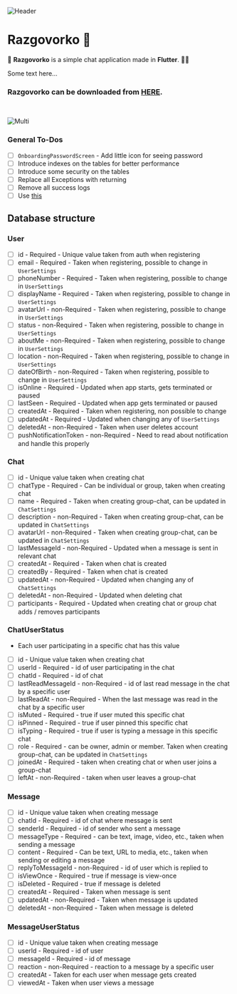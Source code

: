 ![Header](https://raw.githubusercontent.com/jokilic/razgovorko/main/screenshots/header-wide.png)

# Razgovorko 💬

💬 **Razgovorko** is a simple chat application made in **Flutter**. 👨‍💻

Some text here...

### Razgovorko can be downloaded from [HERE](https://play.google.com/store/apps/details?id=com.josipkilic.razgovorko).
&nbsp;

![Multi](https://raw.githubusercontent.com/jokilic/razgovorko/main/screenshots/multi.png)

### General To-Dos

- [ ] `OnboardingPasswordScreen` - Add little icon for seeing password
- [ ] Introduce indexes on the tables for better performance
- [ ] Introduce some security on the tables
- [ ] Replace all Exceptions with returning
- [ ] Remove all success logs
- [ ] Use [this](https://pub.dev/packages/google_phone_number_hint)

## Database structure

### User

- [ ] id - Required - Unique value taken from auth when registering
- [ ] email - Required - Taken when registering, possible to change in `UserSettings`
- [ ] phoneNumber - Required - Taken when registering, possible to change in `UserSettings`
- [ ] displayName - Required - Taken when registering, possible to change in `UserSettings`
- [ ] avatarUrl - non-Required - Taken when registering, possible to change in `UserSettings`
- [ ] status - non-Required - Taken when registering, possible to change in `UserSettings`
- [ ] aboutMe - non-Required - Taken when registering, possible to change in `UserSettings`
- [ ] location - non-Required - Taken when registering, possible to change in `UserSettings`
- [ ] dateOfBirth - non-Required - Taken when registering, possible to change in `UserSettings`
- [ ] isOnline - Required - Updated when app starts, gets terminated or paused
- [ ] lastSeen - Required - Updated when app gets terminated or paused
- [ ] createdAt - Required - Taken when registering, non possible to change
- [ ] updatedAt - Required - Updated when changing any of `UserSettings`
- [ ] deletedAt - non-Required - Taken when user deletes account
- [ ] pushNotificationToken - non-Required - Need to read about notification and handle this properly

### Chat

- [ ] id - Unique value taken when creating chat
- [ ] chatType - Required - Can be individual or group, taken when creating chat
- [ ] name - Required - Taken when creating group-chat, can be updated in `ChatSettings`
- [ ] description - non-Required - Taken when creating group-chat, can be updated in `ChatSettings`
- [ ] avatarUrl - non-Required - Taken when creating group-chat, can be updated in `ChatSettings`
- [ ] lastMessageId - non-Required - Updated when a message is sent in relevant chat
- [ ] createdAt - Required - Taken when chat is created
- [ ] createdBy - Required - Taken when chat is created
- [ ] updatedAt - non-Required - Updated when changing any of `ChatSettings`
- [ ] deletedAt - non-Required - Updated when deleting chat
- [ ] participants - Required - Updated when creating chat or group chat adds / removes participants

### ChatUserStatus

* Each user participating in a specific chat has this value

- [ ] id - Unique value taken when creating chat
- [ ] userId - Required - id of user participating in the chat
- [ ] chatId - Required - id of chat
- [ ] lastReadMessageId - non-Required - id of last read message in the chat by a specific user
- [ ] lastReadAt - non-Required - When the last message was read in the chat by a specific user
- [ ] isMuted - Required - true if user muted this specific chat
- [ ] isPinned - Required - true if user pinned this specific chat
- [ ] isTyping - Required - true if user is typing a message in this specific chat
- [ ] role - Required - can be owner, admin or member. Taken when creating group-chat, can be updated in `ChatSettings`
- [ ] joinedAt - Required - taken when creating chat or when user joins a group-chat
- [ ] leftAt - non-Required - taken when user leaves a group-chat

### Message

- [ ] id - Unique value taken when creating message
- [ ] chatId - Required - id of chat where message is sent
- [ ] senderId - Required - id of sender who sent a message
- [ ] messageType - Required - can be text, image, video, etc., taken when sending a message
- [ ] content - Required - Can be text, URL to media, etc., taken when sending or editing a message
- [ ] replyToMessageId - non-Required - id of user which is replied to
- [ ] isViewOnce - Required - true if message is view-once
- [ ] isDeleted - Required - true if message is deleted
- [ ] createdAt - Required - Taken when message is sent
- [ ] updatedAt - non-Required - Taken when message is updated
- [ ] deletedAt - non-Required - Taken when message is deleted

### MessageUserStatus

- [ ] id - Unique value taken when creating message
- [ ] userId - Required - id of user
- [ ] messageId - Required - id of message
- [ ] reaction - non-Required - reaction to a message by a specific user
- [ ] createdAt - Taken for each user when message gets created
- [ ] viewedAt - Taken when user views a message
